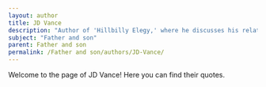 ```yaml
---
layout: author
title: JD Vance
description: "Author of 'Hillbilly Elegy,' where he discusses his relationship with his grandfather and father, reflecting on familial bonds and their impact on identity."
subject: "Father and son"
parent: Father and son
permalink: /Father and son/authors/JD-Vance/
---
```


Welcome to the page of JD Vance! Here you can find their quotes.
